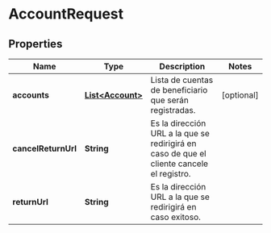 # AccountRequest

## Properties
Name | Type | Description | Notes
------------ | ------------- | ------------- | -------------
**accounts** | [**List&lt;Account&gt;**](Account.md) | Lista de cuentas de beneficiario que serán registradas. |  [optional]
**cancelReturnUrl** | **String** | Es la dirección URL a la que se redirigirá en caso de que el cliente cancele el registro. | 
**returnUrl** | **String** | Es la dirección URL a la que se redirigirá en caso exitoso. | 
